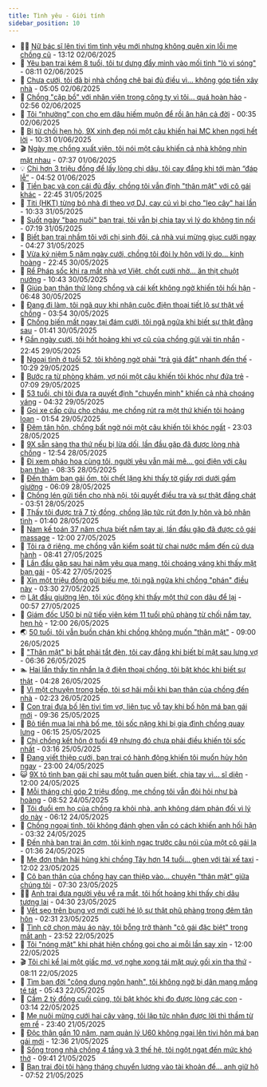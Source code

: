 ```yaml
---
title: Tình yêu - Giới tính
sidebar_position: 10
---
```


<!-- dantri-tinh-yeu-gioi-tinh:START -->
- 👨‍🏫 [Nữ bác sĩ lên tivi tìm tình yêu mới nhưng không quên xin lỗi mẹ chồng cũ](https://dantri.com.vn/tinh-yeu-gioi-tinh/nu-bac-si-len-tivi-tim-tinh-yeu-moi-nhung-khong-quen-xin-loi-me-chong-cu-20250602163446333.htm) - 13:12 02/06/2025
- 🦣 [Yêu bạn trai kém 8 tuổi, tôi tự dưng đẩy mình vào mối tình &quot;lò vi sóng&quot;](https://dantri.com.vn/tinh-yeu-gioi-tinh/yeu-ban-trai-kem-8-tuoi-toi-tu-dung-day-minh-vao-moi-tinh-lo-vi-song-20250602150758155.htm) - 08:11 02/06/2025
- 🔭 [Chưa cưới, tôi đã bị nhà chồng chê bai đủ điều vì... không góp tiền xây nhà](https://dantri.com.vn/tinh-yeu-gioi-tinh/chua-cuoi-toi-da-bi-nha-chong-che-bai-du-dieu-vi-khong-gop-tien-xay-nha-20250601214913337.htm) - 05:05 02/06/2025
- 🧐 [Chồng &quot;cặp bồ&quot; với nhân viên trong công ty vì tôi… quá hoàn hảo](https://dantri.com.vn/tinh-yeu-gioi-tinh/chong-cap-bo-voi-nhan-vien-trong-cong-ty-vi-toi-qua-hoan-hao-20250601171833784.htm) - 02:56 02/06/2025
- 🫶 [Tôi “nhường” con cho em dâu hiếm muộn để rồi ân hận cả đời](https://dantri.com.vn/tinh-yeu-gioi-tinh/toi-nhuong-con-cho-em-dau-hiem-muon-de-roi-an-han-ca-doi-20250601165538850.htm) - 00:35 02/06/2025
- 💃 [Bị từ chối hẹn hò, 9X xinh đẹp nói một câu khiến hai MC khen ngợi hết lời](https://dantri.com.vn/tinh-yeu-gioi-tinh/bi-tu-choi-hen-ho-9x-xinh-dep-noi-mot-cau-khien-hai-mc-khen-ngoi-het-loi-20250601065042997.htm) - 10:31 01/06/2025
- 🎬 [Ngày mẹ chồng xuất viện, tôi nói một câu khiến cả nhà không nhìn mặt nhau](https://dantri.com.vn/tinh-yeu-gioi-tinh/ngay-me-chong-xuat-vien-toi-noi-mot-cau-khien-ca-nha-khong-nhin-mat-nhau-20250601121126424.htm) - 07:37 01/06/2025
- 💡 [Chi hơn 3 triệu đồng để lấy lòng chị dâu, tôi cay đắng khi tới màn “đáp lễ”](https://dantri.com.vn/tinh-yeu-gioi-tinh/chi-hon-3-trieu-dong-de-lay-long-chi-dau-toi-cay-dang-khi-toi-man-dap-le-20250531223327728.htm) - 04:52 01/06/2025
- 🙉 [Tiền bạc và con cái đủ đầy, chồng tôi vẫn định &quot;thân mật&quot; với cô gái khác](https://dantri.com.vn/tinh-yeu-gioi-tinh/tien-bac-va-con-cai-du-day-chong-toi-van-dinh-than-mat-voi-co-gai-khac-20250531102239304.htm) - 22:45 31/05/2025
- 🚦 [Titi &lpar;HKT&rpar; từng bỏ nhà đi theo vợ DJ, cay cú vì bị cho &quot;leo cây&quot; hai lần](https://dantri.com.vn/tinh-yeu-gioi-tinh/titi-hkt-tung-bo-nha-di-theo-vo-dj-cay-cu-vi-bi-cho-leo-cay-hai-lan-20250531083617916.htm) - 10:33 31/05/2025
- 🥸 [Suốt ngày &quot;bao nuôi&quot; bạn trai, tôi vẫn bị chia tay vì lý do không tin nổi](https://dantri.com.vn/tinh-yeu-gioi-tinh/suot-ngay-bao-nuoi-ban-trai-toi-van-bi-chia-tay-vi-ly-do-khong-tin-noi-20250531114749294.htm) - 07:19 31/05/2025
- 🤡 [Biết bạn trai nhầm tôi với chị sinh đôi, cả nhà vui mừng giục cưới ngay](https://dantri.com.vn/tinh-yeu-gioi-tinh/biet-ban-trai-nham-toi-voi-chi-sinh-doi-ca-nha-vui-mung-giuc-cuoi-ngay-20250531021558881.htm) - 04:27 31/05/2025
- 🦩 [Vừa kỷ niệm 5 năm ngày cưới, chồng tôi đòi ly hôn với lý do... kinh hoàng](https://dantri.com.vn/tinh-yeu-gioi-tinh/vua-ky-niem-5-nam-ngay-cuoi-chong-toi-doi-ly-hon-voi-ly-do-kinh-hoang-20250531020730432.htm) - 22:45 30/05/2025
- 🤡 [Rể Pháp sốc khi ra mắt nhà vợ Việt, chốt cưới nhờ... ăn thịt chuột nướng](https://dantri.com.vn/tinh-yeu-gioi-tinh/re-phap-soc-khi-ra-mat-nha-vo-viet-chot-cuoi-nho-an-thit-chuot-nuong-20250530115047723.htm) - 10:43 30/05/2025
- 🌊 [Giúp bạn thân thử lòng chồng và cái kết không ngờ khiến tôi hối hận](https://dantri.com.vn/tinh-yeu-gioi-tinh/giup-ban-than-thu-long-chong-va-cai-ket-khong-ngo-khien-toi-hoi-han-20250530102745253.htm) - 06:48 30/05/2025
- 🐘 [Đang đi làm, tôi ngã quỵ khi nhận cuộc điện thoại tiết lộ sự thật về chồng](https://dantri.com.vn/tinh-yeu-gioi-tinh/dang-di-lam-toi-nga-quy-khi-nhan-cuoc-dien-thoai-tiet-lo-su-that-ve-chong-20250529135341713.htm) - 03:54 30/05/2025
- 🚀 [Chồng biến mất ngay tại đám cưới, tôi ngã ngửa khi biết sự thật đằng sau](https://dantri.com.vn/tinh-yeu-gioi-tinh/chong-bien-mat-ngay-tai-dam-cuoi-toi-nga-ngua-khi-biet-su-that-dang-sau-20250530022847273.htm) - 01:41 30/05/2025
- 🕴 [Gần ngày cưới, tôi hốt hoảng khi vợ cũ của chồng gửi vài tin nhắn](https://dantri.com.vn/tinh-yeu-gioi-tinh/gan-ngay-cuoi-toi-hot-hoang-khi-vo-cu-cua-chong-gui-vai-tin-nhan-20250530010556589.htm) - 22:45 29/05/2025
- 🚀 [Ngoại tình ở tuổi 52, tôi không ngờ phải &quot;trả giá đắt&quot; nhanh đến thế](https://dantri.com.vn/tinh-yeu-gioi-tinh/ngoai-tinh-o-tuoi-52-toi-khong-ngo-phai-tra-gia-dat-nhanh-den-the-20250529134715311.htm) - 10:29 29/05/2025
- 👺 [Bước ra từ phòng khám, vợ nói một câu khiến tôi khóc như đứa trẻ](https://dantri.com.vn/tinh-yeu-gioi-tinh/buoc-ra-tu-phong-kham-vo-noi-mot-cau-khien-toi-khoc-nhu-dua-tre-20250529120858147.htm) - 07:09 29/05/2025
- 💄 [53 tuổi, chị tôi đưa ra quyết định &quot;chuyển mình&quot; khiến cả nhà choáng váng](https://dantri.com.vn/tinh-yeu-gioi-tinh/53-tuoi-chi-toi-dua-ra-quyet-dinh-chuyen-minh-khien-ca-nha-choang-vang-20250528171840125.htm) - 04:32 29/05/2025
- 🌊 [Gọi xe cấp cứu cho cháu, mẹ chồng rút ra một thứ khiến tôi hoảng loạn](https://dantri.com.vn/tinh-yeu-gioi-tinh/goi-xe-cap-cuu-cho-chau-me-chong-rut-ra-mot-thu-khien-toi-hoang-loan-20250529061643683.htm) - 01:54 29/05/2025
- 🚦 [Đêm tân hôn, chồng bất ngờ nói một câu khiến tôi khóc ngất](https://dantri.com.vn/tinh-yeu-gioi-tinh/dem-tan-hon-chong-bat-ngo-noi-mot-cau-khien-toi-khoc-ngat-20250528163021167.htm) - 23:03 28/05/2025
- 👹 [9X sẵn sàng tha thứ nếu bị lừa dối, lần đầu gặp đã được lòng nhà chồng](https://dantri.com.vn/tinh-yeu-gioi-tinh/9x-san-sang-tha-thu-neu-bi-lua-doi-lan-dau-gap-da-duoc-long-nha-chong-20250528135007507.htm) - 12:54 28/05/2025
- 🚀 [Đi xem pháo hoa cùng tôi, người yêu vẫn mải mê... gọi điện với cậu bạn thân](https://dantri.com.vn/tinh-yeu-gioi-tinh/di-xem-phao-hoa-cung-toi-nguoi-yeu-van-mai-me-goi-dien-voi-cau-ban-than-20250528132547491.htm) - 08:35 28/05/2025
- 🌁 [Đến thăm bạn gái ốm, tôi chết lặng khi thấy tờ giấy rơi dưới gầm giường](https://dantri.com.vn/tinh-yeu-gioi-tinh/den-tham-ban-gai-om-toi-chet-lang-khi-thay-to-giay-roi-duoi-gam-giuong-20250528103019318.htm) - 06:09 28/05/2025
- 🧰 [Chồng lén gửi tiền cho nhà nội, tôi quyết điều tra và sự thật đắng chát](https://dantri.com.vn/tinh-yeu-gioi-tinh/chong-len-gui-tien-cho-nha-noi-toi-quyet-dieu-tra-va-su-that-dang-chat-20250524230052055.htm) - 03:51 28/05/2025
- 🦅 [Thấy tôi được trả 7 tỷ đồng, chồng lập tức rút đơn ly hôn và bỏ nhân tình](https://dantri.com.vn/tinh-yeu-gioi-tinh/thay-toi-duoc-tra-7-ty-dong-chong-lap-tuc-rut-don-ly-hon-va-bo-nhan-tinh-20250528015057819.htm) - 01:40 28/05/2025
- 🌈 [Nam kế toán 37 năm chưa biết nắm tay ai, lần đầu gặp đã được cô gái massage](https://dantri.com.vn/tinh-yeu-gioi-tinh/nam-ke-toan-37-nam-chua-biet-nam-tay-ai-lan-dau-gap-da-duoc-co-gai-massage-20250527120933677.htm) - 12:00 27/05/2025
- 🌋 [Tôi ra ở riêng, mẹ chồng vẫn kiểm soát từ chai nước mắm đến củ dưa hành](https://dantri.com.vn/tinh-yeu-gioi-tinh/toi-ra-o-rieng-me-chong-van-kiem-soat-tu-chai-nuoc-mam-den-cu-dua-hanh-20250527154013916.htm) - 08:41 27/05/2025
- 👺 [Lần đầu gặp sau hai năm yêu qua mạng, tôi choáng váng khi thấy mặt bạn gái](https://dantri.com.vn/tinh-yeu-gioi-tinh/lan-dau-gap-sau-hai-nam-yeu-qua-mang-toi-choang-vang-khi-thay-mat-ban-gai-20250527104309473.htm) - 05:42 27/05/2025
- 🎃 [Xin một triệu đồng gửi biếu mẹ, tôi ngã ngửa khi chồng &quot;phán&quot; điều này](https://dantri.com.vn/tinh-yeu-gioi-tinh/xin-mot-trieu-dong-gui-bieu-me-toi-nga-ngua-khi-chong-phan-dieu-nay-20250527082326398.htm) - 03:30 27/05/2025
- 🤓 [Lật đầu giường lên, tôi xúc động khi thấy một thứ con dâu để lại](https://dantri.com.vn/tinh-yeu-gioi-tinh/lat-dau-giuong-len-toi-xuc-dong-khi-thay-mot-thu-con-dau-de-lai-20250527075618391.htm) - 00:57 27/05/2025
- 🤠 [Giám đốc U50 bị nữ tiếp viên kém 11 tuổi phũ phàng từ chối nắm tay, hẹn hò](https://dantri.com.vn/tinh-yeu-gioi-tinh/giam-doc-u50-bi-nu-tiep-vien-kem-11-tuoi-phu-phang-tu-choi-nam-tay-hen-ho-20250526133828579.htm) - 12:00 26/05/2025
- 🌏 [50 tuổi, tôi vẫn buồn chán khi chồng không muốn &quot;thân mật&quot;](https://dantri.com.vn/tinh-yeu-gioi-tinh/50-tuoi-toi-van-buon-chan-khi-chong-khong-muon-than-mat-20250526154629665.htm) - 09:00 26/05/2025
- 🚀 [&quot;Thân mật&quot; bị bắt phải tắt đèn, tôi cay đắng khi biết bí mật sau lưng vợ](https://dantri.com.vn/tinh-yeu-gioi-tinh/than-mat-bi-bat-phai-tat-den-toi-cay-dang-khi-biet-bi-mat-sau-lung-vo-20250526113946568.htm) - 06:36 26/05/2025
- 🏊 [Hai lần thấy tin nhắn lạ ở điện thoại chồng, tôi bật khóc khi biết sự thật](https://dantri.com.vn/tinh-yeu-gioi-tinh/hai-lan-thay-tin-nhan-la-o-dien-thoai-chong-toi-bat-khoc-khi-biet-su-that-20250524155625808.htm) - 04:28 26/05/2025
- 🦒 [Vì một chuyện trong bếp, tôi sợ hãi mỗi khi bạn thân của chồng đến nhà](https://dantri.com.vn/tinh-yeu-gioi-tinh/vi-mot-chuyen-trong-bep-toi-so-hai-moi-khi-ban-than-cua-chong-den-nha-20250525121802149.htm) - 02:23 26/05/2025
- 💂 [Con trai đưa bố lên tivi tìm vợ, liên tục vỗ tay khi bố hôn má bạn gái mới](https://dantri.com.vn/tinh-yeu-gioi-tinh/con-trai-dua-bo-len-tivi-tim-vo-lien-tuc-vo-tay-khi-bo-hon-ma-ban-gai-moi-20250525100531250.htm) - 09:36 25/05/2025
- 💫 [Bỏ tiền mua lại nhà bố mẹ, tôi sốc nặng khi bị gia đình chồng quay lưng](https://dantri.com.vn/tinh-yeu-gioi-tinh/bo-tien-mua-lai-nha-bo-me-toi-soc-nang-khi-bi-gia-dinh-chong-quay-lung-20250525111012817.htm) - 06:15 25/05/2025
- 🧠 [Chị chồng kết hôn ở tuổi 49 nhưng đó chưa phải điều khiến tôi sốc nhất](https://dantri.com.vn/tinh-yeu-gioi-tinh/chi-chong-ket-hon-o-tuoi-49-nhung-do-chua-phai-dieu-khien-toi-soc-nhat-20250525021913706.htm) - 03:16 25/05/2025
- 🎡 [Đang viết thiệp cưới, bạn trai có hành động khiến tôi muốn hủy hôn ngay](https://dantri.com.vn/tinh-yeu-gioi-tinh/dang-viet-thiep-cuoi-ban-trai-co-hanh-dong-khien-toi-muon-huy-hon-ngay-20250525020219833.htm) - 23:00 24/05/2025
- 😺 [9X tỏ tình bạn gái chỉ sau một tuần quen biết, chia tay vì… sĩ diện](https://dantri.com.vn/tinh-yeu-gioi-tinh/9x-to-tinh-ban-gai-chi-sau-mot-tuan-quen-biet-chia-tay-vi-si-dien-20250524111339908.htm) - 12:00 24/05/2025
- 🥰 [Mỗi tháng chỉ góp 2 triệu đồng, mẹ chồng tôi vẫn đòi hỏi như bà hoàng](https://dantri.com.vn/tinh-yeu-gioi-tinh/moi-thang-chi-gop-2-trieu-dong-me-chong-toi-van-doi-hoi-nhu-ba-hoang-20250524120709146.htm) - 08:52 24/05/2025
- 🐲 [Tôi đuổi em họ của chồng ra khỏi nhà, anh không dám phản đối vì lý do này](https://dantri.com.vn/tinh-yeu-gioi-tinh/toi-duoi-em-ho-cua-chong-ra-khoi-nha-anh-khong-dam-phan-doi-vi-ly-do-nay-20250524115148103.htm) - 06:12 24/05/2025
- 🌝 [Chồng ngoại tình, tôi không đánh ghen vẫn có cách khiến anh hối hận](https://dantri.com.vn/tinh-yeu-gioi-tinh/chong-ngoai-tinh-toi-khong-danh-ghen-van-co-cach-khien-anh-hoi-han-20250524084543850.htm) - 03:32 24/05/2025
- 🐲 [Đến nhà bạn trai ăn cơm, tôi kinh ngạc trước câu nói của một cô gái lạ](https://dantri.com.vn/tinh-yeu-gioi-tinh/den-nha-ban-trai-an-com-toi-kinh-ngac-truoc-cau-noi-cua-mot-co-gai-la-20250523171042797.htm) - 01:36 24/05/2025
- 📝 [Mẹ đơn thân hãi hùng khi chồng Tây hơn 14 tuổi... ghen với tài xế taxi](https://dantri.com.vn/tinh-yeu-gioi-tinh/me-don-than-hai-hung-khi-chong-tay-hon-14-tuoi-ghen-voi-tai-xe-taxi-20250523121057006.htm) - 12:02 23/05/2025
- 🦏 [Cô bạn thân của chồng hay can thiệp vào... chuyện &quot;thân mật&quot; giữa chúng tôi](https://dantri.com.vn/tinh-yeu-gioi-tinh/co-ban-than-cua-chong-hay-can-thiep-vao-chuyen-than-mat-giua-chung-toi-20250523121218083.htm) - 07:30 23/05/2025
- 🧑‍🏫 [Anh trai đưa người yêu về ra mắt, tôi hốt hoảng khi thấy chị dâu tương  lai](https://dantri.com.vn/tinh-yeu-gioi-tinh/anh-trai-dua-nguoi-yeu-ve-ra-mat-toi-hot-hoang-khi-thay-chi-dau-tuong-lai-20250523110450603.htm) - 04:30 23/05/2025
- 🦍 [Vết sẹo trên bụng vợ mới cưới hé lộ sự thật phũ phàng trong đêm tân hôn](https://dantri.com.vn/tinh-yeu-gioi-tinh/vet-seo-tren-bung-vo-moi-cuoi-he-lo-su-that-phu-phang-trong-dem-tan-hon-20250522170505891.htm) - 02:31 23/05/2025
- 🌋 [Tình cờ chọn màu áo này, tôi bỗng trở thành &quot;cô gái đặc biệt&quot; trong mắt anh](https://dantri.com.vn/tinh-yeu-gioi-tinh/tinh-co-chon-mau-ao-nay-toi-bong-tro-thanh-co-gai-dac-biet-trong-mat-anh-20250523013456745.htm) - 23:52 22/05/2025
- 💯 [Tôi &quot;nóng mặt&quot; khi phát hiện chồng gọi cho ai mỗi lần say xỉn](https://dantri.com.vn/tinh-yeu-gioi-tinh/toi-nong-mat-khi-phat-hien-chong-goi-cho-ai-moi-lan-say-xin-20250522132440494.htm) - 12:00 22/05/2025
- 🎬 [Tôi chỉ kể lại một giấc mơ, vợ nghe xong tái mặt quỳ gối xin tha thứ](https://dantri.com.vn/tinh-yeu-gioi-tinh/toi-chi-ke-lai-mot-giac-mo-vo-nghe-xong-tai-mat-quy-goi-xin-tha-thu-20250522103616750.htm) - 08:11 22/05/2025
- 📝 [Tìm bạn đời &quot;công dung ngôn hạnh&quot;, tôi không ngờ bị dân mạng mắng té tát](https://dantri.com.vn/tinh-yeu-gioi-tinh/tim-ban-doi-cong-dung-ngon-hanh-toi-khong-ngo-bi-dan-mang-mang-te-tat-20250521212038675.htm) - 05:43 22/05/2025
- 🧐 [Cầm 2 tỷ đồng cuối cùng, tôi bật khóc khi đo được lòng các con](https://dantri.com.vn/tinh-yeu-gioi-tinh/cam-2-ty-dong-cuoi-cung-toi-bat-khoc-khi-do-duoc-long-cac-con-20250522101318166.htm) - 03:14 22/05/2025
- 🤠 [Mẹ nuôi mừng cưới hai cây vàng, tôi lập tức nhận được lời thì thầm từ em rể](https://dantri.com.vn/tinh-yeu-gioi-tinh/me-nuoi-mung-cuoi-hai-cay-vang-toi-lap-tuc-nhan-duoc-loi-thi-tham-tu-em-re-20250522063915326.htm) - 23:40 21/05/2025
- 💼 [Độc thân gần 10 năm, nam quản lý U60 không ngại lên tivi hôn má bạn gái mới](https://dantri.com.vn/tinh-yeu-gioi-tinh/doc-than-gan-10-nam-nam-quan-ly-u60-khong-ngai-len-tivi-hon-ma-ban-gai-moi-20250521112357914.htm) - 12:36 21/05/2025
- 💪 [Sống trong nhà chồng 4 tầng và 3 thế hệ, tôi ngột ngạt đến mức khó thở](https://dantri.com.vn/tinh-yeu-gioi-tinh/song-trong-nha-chong-4-tang-va-3-the-he-toi-ngot-ngat-den-muc-kho-tho-20250521153228929.htm) - 09:41 21/05/2025
- 💂 [Bạn trai đòi tôi hàng tháng chuyển lương vào tài khoản để... anh giữ hộ](https://dantri.com.vn/tinh-yeu-gioi-tinh/ban-trai-doi-toi-hang-thang-chuyen-luong-vao-tai-khoan-de-anh-giu-ho-20250521144752075.htm) - 07:52 21/05/2025<!-- dantri-tinh-yeu-gioi-tinh:END -->
